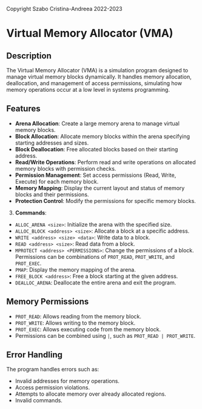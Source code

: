 Copyright Szabo Cristina-Andreea 2022-2023
# Virtual Memory Allocator (VMA)

## Description
The Virtual Memory Allocator (VMA) is a simulation program designed to manage virtual memory blocks dynamically. It handles memory allocation, deallocation, and management of access permissions, simulating how memory operations occur at a low level in systems programming.

## Features
- **Arena Allocation**: Create a large memory arena to manage virtual memory blocks.
- **Block Allocation**: Allocate memory blocks within the arena specifying starting addresses and sizes.
- **Block Deallocation**: Free allocated blocks based on their starting address.
- **Read/Write Operations**: Perform read and write operations on allocated memory blocks with permission checks.
- **Permission Management**: Set access permissions (Read, Write, Execute) for each memory block.
- **Memory Mapping**: Display the current layout and status of memory blocks and their permissions.
- **Protection Control**: Modify the permissions for specific memory blocks.

3. **Commands**:
- `ALLOC_ARENA <size>`: Initialize the arena with the specified size.
- `ALLOC_BLOCK <address> <size>`: Allocate a block at a specific address.
- `WRITE <address> <size> <data>`: Write data to a block.
- `READ <address> <size>`: Read data from a block.
- `MPROTECT <address> <PERMISSIONS>`: Change the permissions of a block. Permissions can be combinations of `PROT_READ`, `PROT_WRITE`, and `PROT_EXEC`.
- `PMAP`: Display the memory mapping of the arena.
- `FREE_BLOCK <address>`: Free a block starting at the given address.
- `DEALLOC_ARENA`: Deallocate the entire arena and exit the program.

## Memory Permissions
- `PROT_READ`: Allows reading from the memory block.
- `PROT_WRITE`: Allows writing to the memory block.
- `PROT_EXEC`: Allows executing code from the memory block.
- Permissions can be combined using `|`, such as `PROT_READ | PROT_WRITE`.

## Error Handling
The program handles errors such as:
- Invalid addresses for memory operations.
- Access permission violations.
- Attempts to allocate memory over already allocated regions.
- Invalid commands.

